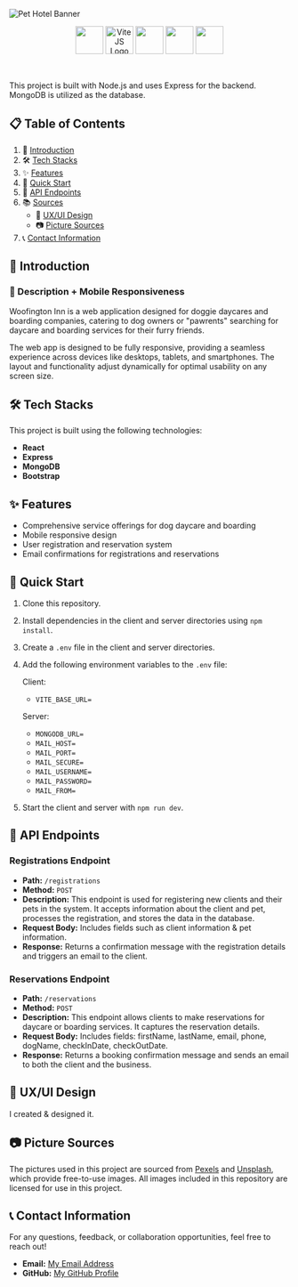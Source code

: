 ![Pet Hotel Banner](banner.png)

<p align="center">
  <img src="https://cdn.jsdelivr.net/gh/devicons/devicon@latest/icons/react/react-original.svg" width="50" />
  <img src="https://cdn.jsdelivr.net/gh/devicons/devicon@latest/icons/vitejs/vitejs-original.svg" alt="ViteJS Logo" width="50" />
  <img src="https://cdn.jsdelivr.net/gh/devicons/devicon@latest/icons/mongodb/mongodb-original.svg" width="50" />
  <img src="https://cdn.jsdelivr.net/gh/devicons/devicon@latest/icons/express/express-original.svg" width="50" />
  <img src="https://cdn.jsdelivr.net/gh/devicons/devicon@latest/icons/reactbootstrap/reactbootstrap-original.svg" width="50" />
</p>

<br/>

This project is built with Node.js and uses Express for the backend. MongoDB is utilized as the database.

## 📋 Table of Contents

1. 📖 [Introduction](#introduction)
2. 🛠️ [Tech Stacks](#tech-stacks)
3. ✨ [Features](#features)
4. 🚀 [Quick Start](#quick-start)
5. 📡 [API Endpoints](#api-endpoints)
6. 📚 [Sources](#sources)
   - 🎨 [UX/UI Design](#uxui-design)
   - 📷 [Picture Sources](#picture-sources)
7. 📞 [Contact Information](#contact-information)

## 📖 Introduction

### 📱 Description + Mobile Responsiveness


Woofington Inn is a web application designed for doggie daycares and boarding companies, catering to dog owners or "pawrents" searching for daycare and boarding services for their furry friends.

The web app is designed to be fully responsive, providing a seamless experience across devices like desktops, tablets, and smartphones. The layout and functionality adjust dynamically for optimal usability on any screen size.


## 🛠️ Tech Stacks

This project is built using the following technologies:

- **React**
- **Express**
- **MongoDB**
- **Bootstrap**

## ✨ Features

- Comprehensive service offerings for dog daycare and boarding
- Mobile responsive design
- User registration and reservation system
- Email confirmations for registrations and reservations

## 🚀 Quick Start

1. Clone this repository.
2. Install dependencies in the client and server directories using `npm install`.
3. Create a `.env` file in the client and server directories.
4. Add the following environment variables to the `.env` file:

   Client:

   - `VITE_BASE_URL=`

   Server:

   - `MONGODB_URL=`
   - `MAIL_HOST=`
   - `MAIL_PORT=`
   - `MAIL_SECURE=`
   - `MAIL_USERNAME=`
   - `MAIL_PASSWORD=`
   - `MAIL_FROM=`

5. Start the client and server with `npm run dev`.

## 📡 API Endpoints

### Registrations Endpoint

- **Path:** `/registrations`
- **Method:** `POST`
- **Description:**
  This endpoint is used for registering new clients and their pets in the system. It accepts information about the client and pet, processes the registration, and stores the data in the database.
- **Request Body:**
  Includes fields such as client information & pet information.
- **Response:**
  Returns a confirmation message with the registration details and triggers an email to the client.

### Reservations Endpoint

- **Path:** `/reservations`
- **Method:** `POST`
- **Description:**
  This endpoint allows clients to make reservations for daycare or boarding services. It captures the reservation details.
- **Request Body:**
  Includes fields: firstName, lastName, email, phone, dogName, checkInDate, checkOutDate.
- **Response:**
  Returns a booking confirmation message and sends an email to both the client and the business.

## 🎨 UX/UI Design

I created & designed it.

## 📷 Picture Sources

The pictures used in this project are sourced from [Pexels](https://www.pexels.com/) and [Unsplash](https://unsplash.com/), which provide free-to-use images. All images included in this repository are licensed for use in this project.

## 📞 Contact Information

For any questions, feedback, or collaboration opportunities, feel free to reach out!

- **Email:** [My Email Address](mailto:nikkielizatran@gmail.com)
- **GitHub:** [My GitHub Profile](https://github.com/iamnikkixo)
